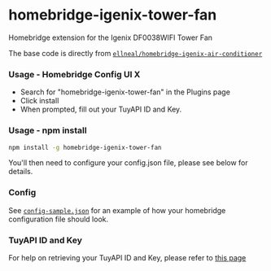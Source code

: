 # homebridge-igenix-tower-fan

Homebridge extension for the Igenix DF0038WIFI Tower Fan

The base code is directly from [`ellneal/homebridge-igenix-air-conditioner`](https://github.com/ellneal/homebridge-igenix-air-conditioner)

### Usage - Homebridge Config UI X 

- Search for "homebridge-igenix-tower-fan" in the Plugins page
- Click install
- When prompted, fill out your TuyAPI ID and Key.

### Usage - npm install

```bash
npm install -g homebridge-igenix-tower-fan
```
You'll then need to configure your config.json file, please see below for details.

### Config

See [`config-sample.json`](config-sample.json) for an example of how your homebridge configuration file should look.

### TuyAPI ID and Key
For help on retrieving your TuyAPI ID and Key, please refer to [this page](https://github.com/codetheweb/tuyapi/blob/master/docs/SETUP.md)

